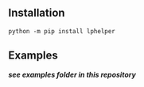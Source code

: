 ## Installation
```python -m pip install lphelper```
## Examples
***see examples folder in this repository***
